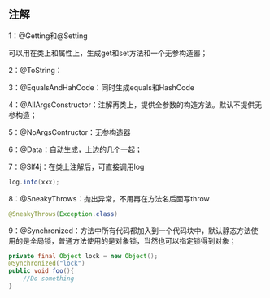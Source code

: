 ## 注解

1：@Getting和@Setting

可以用在类上和属性上，生成get和set方法和一个无参构造器；

2：@ToString：

3：@EqualsAndHahCode：同时生成equals和HashCode

4：@AllArgsConstructor：注解再类上，提供全参数的构造方法。默认不提供无参构造；

5：@NoArgsContructor：无参构造器

6：@Data：自动生成，上边的几个一起；

7：@Slf4j：在类上注解后，可直接调用log

```java
log.info(xxx);
```

8：@SneakyThrows：抛出异常，不用再在方法名后面写throw

```java
@SneakyThrows(Exception.class)
```

9：@Synchronized：方法中所有代码都加入到一个代码块中，默认静态方法使用的是全局锁，普通方法使用的是对象锁，当然也可以指定锁得到对象；

```java
private final Object lock = new Object();
@Synchronized("lock")
public void foo(){
    //Do something
}
```



